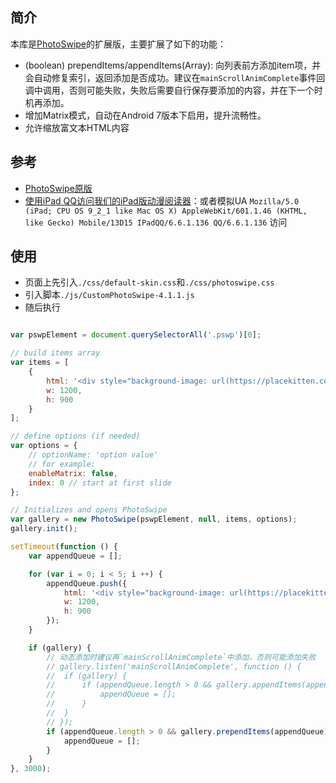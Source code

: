 ## 简介

本库是[PhotoSwipe](https://github.com/dimsemenov/PhotoSwipe)的扩展版，主要扩展了如下的功能：
* (boolean) prependItems/appendItems(Array): 向列表前方添加item项，并会自动修复索引，返回添加是否成功。建议在`mainScrollAnimComplete`事件回调中调用，否则可能失败，失败后需要自行保存要添加的内容，并在下一个时机再添加。
* 增加Matrix模式，自动在Android 7版本下启用，提升流畅性。
* 允许缩放富文本HTML内容

## 参考

* [PhotoSwipe原版](https://github.com/dimsemenov/PhotoSwipe)
* [使用iPad QQ访问我们的iPad版动漫阅读器](http://dm.vip.qq.com/club/client/ipadComic/html/large-scale/comic/reader.html?_wv=1&_secondWebView=1&fromWeb=1&direct=1&platId=110&_nav_bgclr=0x000000&_nav_txtclr=0xFFFFFF&_nav_alpha=178&_nav_shade=1&_wv_bgclr=0x333333&id=531040&sectionId=3&type=3&_pwv=15)：或者模拟UA `Mozilla/5.0 (iPad; CPU OS 9_2_1 like Mac OS X) AppleWebKit/601.1.46 (KHTML, like Gecko) Mobile/13D15 IPadQQ/6.6.1.136 QQ/6.6.1.136` 访问

## 使用

* 页面上先引入`./css/default-skin.css`和`./css/photoswipe.css`
* 引入脚本`./js/CustomPhotoSwipe-4.1.1.js`
* 随后执行

```javascript

var pswpElement = document.querySelectorAll('.pswp')[0];

// build items array
var items = [
    {
        html: '<div style="background-image: url(https://placekitten.com/1200/900)"></div>',
        w: 1200,
        h: 900
    }
];

// define options (if needed)
var options = {
    // optionName: 'option value'
    // for example:
    enableMatrix: false,
    index: 0 // start at first slide
};

// Initializes and opens PhotoSwipe
var gallery = new PhotoSwipe(pswpElement, null, items, options);
gallery.init();

setTimeout(function () {
    var appendQueue = [];

    for (var i = 0; i < 5; i ++) {
        appendQueue.push({
            html: '<div style="background-image: url(https://placekitten.com/1200/900)"></div>',
            w: 1200,
            h: 900
        });
    }

    if (gallery) {
        // 动态添加时建议再`mainScrollAnimComplete`中添加，否则可能添加失败
        // gallery.listen('mainScrollAnimComplete', function () {
        // 	if (gallery) {
        // 		if (appendQueue.length > 0 && gallery.appendItems(appendQueue)) {
        // 			appendQueue = [];
        // 		}
        // 	}
        // });
        if (appendQueue.length > 0 && gallery.prependItems(appendQueue)) {
            appendQueue = [];
        }
    }
}, 3000);

```
